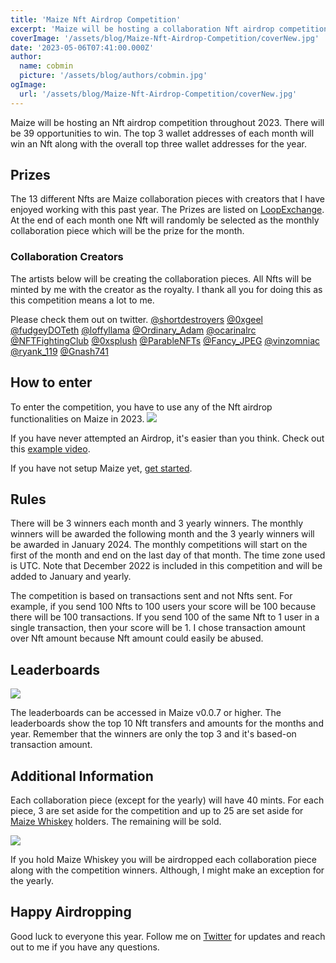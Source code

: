 ```yaml
---
title: 'Maize Nft Airdrop Competition'
excerpt: 'Maize will be hosting a collaboration Nft airdrop competition throughout 2023. There will be 39 opportunities to win. The top 3 wallet addresses of each month will win an Nft along with the overall top three wallet addresses for the year.'
coverImage: '/assets/blog/Maize-Nft-Airdrop-Competition/coverNew.jpg'
date: '2023-05-06T07:41:00.000Z'
author:
  name: cobmin
  picture: '/assets/blog/authors/cobmin.jpg'
ogImage:
  url: '/assets/blog/Maize-Nft-Airdrop-Competition/coverNew.jpg'
---
```


Maize will be hosting an Nft airdrop competition throughout 2023. There will be 39 opportunities to win. The top 3 wallet addresses of each month will win an Nft along with the overall top three wallet addresses for the year.  

## Prizes

The 13 different Nfts are Maize collaboration pieces with creators that I have enjoyed working with this past year. The Prizes are listed on [LoopExchange](https://loopexchange.art/collection/maizecollaboration). At the end of each month one Nft will randomly be selected as the monthly collaboration piece which will be the prize for the month. 

### Collaboration Creators
The artists below will be creating the collaboration pieces. All Nfts will be minted by me with the creator as the royalty. I thank all you for doing this as this competition means a lot to me.

Please check them out on twitter.
[@shortdestroyers](https://twitter.com/shortdestroyers) [@0xgeel](https://twitter.com/0xgeel) [@fudgeyDOTeth](https://twitter.com/fudgeyDOTeth) [@loffyllama](https://twitter.com/loffyllama) [@Ordinary_Adam](https://twitter.com/Ordinary_Adam) [@ocarinalrc](https://twitter.com/ocarinalrc) [@NFTFightingClub](https://twitter.com/NFTFightingClub) [@0xsplush](https://twitter.com/0xsplush) [@ParableNFTs](https://twitter.com/ParableNFTs) [@Fancy_JPEG](https://twitter.com/Fancy_JPEG) [@vinzomniac](https://twitter.com/vinzomniac) [@ryank_119](https://twitter.com/ryank_119) [@Gnash741](https://twitter.com/Gnash741)

## How to enter

To enter the competition, you have to use any of the Nft airdrop functionalities on Maize in 2023.
![](/assets/blog/Maize-Nft-Airdrop-Competition/NftAirdropFunctionality.jpg)

If you have never attempted an Airdrop, it's easier than you think. Check out this [example video](https://www.youtube.com/watch?v=tsKZYBKJ-j0).

If you have not setup Maize yet, [get started](https://maizehelps.art/getstarted).


## Rules

There will be 3 winners each month and 3 yearly winners. The monthly winners will be awarded the following month and the 3 yearly winners will be awarded in January 2024. The monthly competitions will start on the first of the month and end on the last day of that month. The time zone used is UTC. Note that December 2022 is included in this competition and will be added to January and yearly.

The competition is based on transactions sent and not Nfts sent. For example, if you send 100 Nfts to 100 users your score will be 100 because there will be 100 transactions. If you send 100 of the same Nft to 1 user in a single transaction, then your score will be 1. I chose transaction amount over Nft amount because Nft amount could easily be abused.

## Leaderboards

![](/assets/blog/Maize-Nft-Airdrop-Competition/NftAirdropLeaderboard.jpg)

The leaderboards can be accessed in Maize v0.0.7 or higher. The leaderboards show the top 10 Nft transfers and amounts for the months and year. Remember that the winners are only the top 3 and it's based-on transaction amount.

## Additional Information

Each collaboration piece (except for the yearly) will have 40 mints. For each piece, 3 are set aside for the competition and up to 25 are set aside for [Maize Whiskey](https://loopexchange.art/collection/maizeorigin/item/0xe21a22643014393cf9cea349674bd47056ddd6c3da2a7f30a9f870e9feb45135) holders. The remaining will be sold. 

![](https://gateway.pinata.cloud/ipfs/QmYUAM2s2BjvYnnynZYWnwusFBu3aJWhqizGH4NEn9bn9F?_gl=1*1fi4gqe*rs_ga*YTk2NmIyMmItMzg1NC00MjA0LWFjOTEtNTdjOTZiMDQxZmUy*rs_ga_5RMPXG14TE*MTY4MzQ2MDI5My4xLjEuMTY4MzQ2MDMwNC40OS4wLjA.)

If you hold Maize Whiskey you will be airdropped each collaboration piece along with the competition winners. Although, I might make an exception for the yearly.

## Happy Airdropping

Good luck to everyone this year. Follow me on [Twitter](https://twitter.com/cobmin) for updates and reach out to me if you have any questions. 